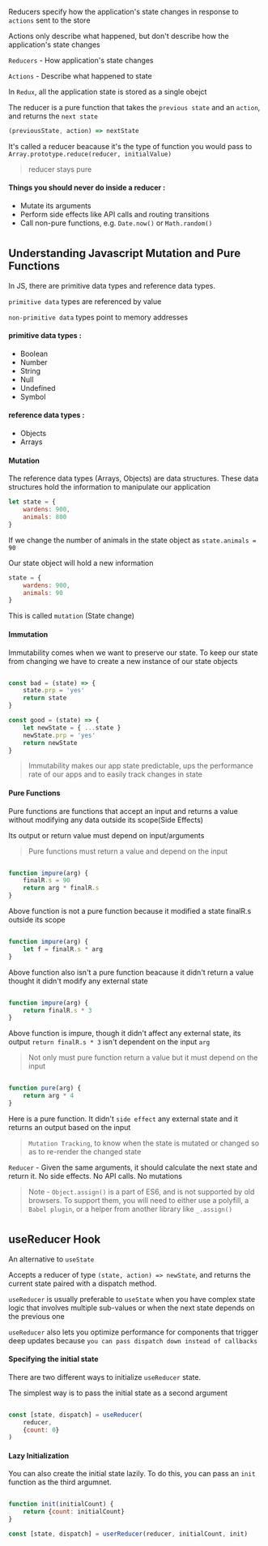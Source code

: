 Reducers specify how the application's state changes in response to `actions` sent to the store

Actions only describe what happened, but don't describe how the application's state changes

`Reducers` - How application's state changes

`Actions` - Describe what happened to state

In `Redux`, all the application state is stored as a single obejct

The reducer is a pure function that takes the `previous state` and an `action`, and returns the `next state`

```javascript
(previousState, action) => nextState
```

It's called a reducer beacause it's the type of function you would pass to `Array.prototype.reduce(reducer, initialValue)`

> reducer stays pure

#### Things you should never do inside a reducer :

* Mutate its arguments
* Perform side effects like API calls and routing transitions
* Call non-pure functions, e.g. `Date.now()` or `Math.random()`

# 

## Understanding Javascript Mutation and Pure Functions

In JS, there are primitive data types and reference data types.

`primitive data` types are referenced by value

`non-primitive data` types point to memory addresses

#### primitive data types :

 * Boolean
 * Number
 * String
 * Null
 * Undefined
 * Symbol

#### reference data types :

 * Objects
 * Arrays


#### Mutation 

The reference data types (Arrays, Objects) are data structures. These data structures hold the information to manipulate our application 

```javascript
let state = {
    wardens: 900,
    animals: 800
}
```

If we change the number of animals in the state object as `state.animals = 90`

Our state object will hold a new information

```javascript
state = {
    wardens: 900,
    animals: 90
}
```

This is called `mutation` (State change)

#### Immutation

Immutability comes when we want to preserve our state. To keep our state from changing we have to create a new instance of our state objects

```javascript

const bad = (state) => {
    state.prp = 'yes'
    return state
}

const good = (state) => {
    let newState = { ...state }
    newState.prp = 'yes'
    return newState
}

```

> Immutability makes our app state predictable, ups the performance rate of our apps and to easily track changes in state


#### Pure Functions 

Pure functions are functions that accept an input and returns a value without modifying any data outside its scope(Side Effects)

Its output or return value must depend on input/arguments 

> Pure functions must return a value and depend on the input

```javascript

function impure(arg) {
    finalR.s = 90
    return arg * finalR.s
}

```

Above function is not a pure function because it modified a state finalR.s outside its scope


```javascript

function impure(arg) {
    let f = finalR.s * arg
}

```

Above function also isn't a pure function beacause it didn't return a value thought it didn't modify any external state


```javascript

function impure(arg) {
    return finalR.s * 3
}

```

Above function is impure, though it didn't affect any external state, its output `return finalR.s * 3` isn't dependent on the input `arg`

> Not only must pure function return a value but it must depend on the input

```javascript

function pure(arg) {
    return arg * 4
}

```

Here is a pure function. It didn't `side effect` any external state and it returns an output based on the input


> `Mutation Tracking`, to know when the state is mutated or changed so as to re-render the changed state

`Reducer` - Given the same arguments, it should calculate the next state and return it. No side effects. No API calls. No mutations

> Note - `Object.assign()` is a part of ES6, and is not supported by old browsers. To support them, you will need to either use a polyfill, a `Babel plugin`, or a helper from another library like `_.assign()`

# 

## useReducer Hook

An alternative to `useState`

Accepts a reducer of type `(state, action) => newState`, and returns the current state paired with a dispatch method.

`useReducer` is usually preferable to `useState` when you have complex state logic that involves multiple sub-values or when the next state depends on the previous one

`useReducer` also lets you optimize performance for components that trigger deep updates because `you can pass dispatch down instead of callbacks`

#### Specifying the initial state

There are two different ways to initialize `useReducer` state.

The simplest way is to pass the initial state as a second argument

```javascript

const [state, dispatch] = useReducer(
    reducer,
    {count: 0}
)

```

#### Lazy Initialization

You can also create the initial state lazily. To do this, you can pass an `init` function as the third argumnet.

```javascript

function init(initialCount) {
    return {count: initialCount}
}

const [state, dispatch] = userReducer(reducer, initialCount, init)

```

